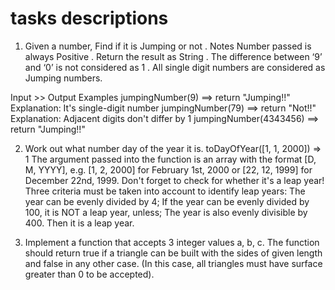 # tasks descriptions

1.  Given a number, Find if it is Jumping or not .
    Notes
    Number passed is always Positive .
    Return the result as String .
    The difference between ‘9’ and ‘0’ is not considered as 1 .
    All single digit numbers are considered as Jumping numbers.

Input >> Output Examples
jumpingNumber(9) ==> return "Jumping!!"
Explanation:
It's single-digit number
jumpingNumber(79) ==> return "Not!!"
Explanation:
Adjacent digits don't differ by 1
jumpingNumber(4343456) ==> return "Jumping!!"

2. Work out what number day of the year it is.
   toDayOfYear([1, 1, 2000]) => 1
   The argument passed into the function is an array with the format [D, M, YYYY], e.g. [1, 2, 2000] for February 1st, 2000 or [22, 12, 1999] for December 22nd, 1999.
   Don't forget to check for whether it's a leap year! Three criteria must be taken into account to identify leap years:
   The year can be evenly divided by 4;
   If the year can be evenly divided by 100, it is NOT a leap year, unless;
   The year is also evenly divisible by 400. Then it is a leap year.

3. Implement a function that accepts 3 integer values a, b, c. The function should return true if a triangle can be built with the sides of given length and false in any other case.
   (In this case, all triangles must have surface greater than 0 to be accepted).
